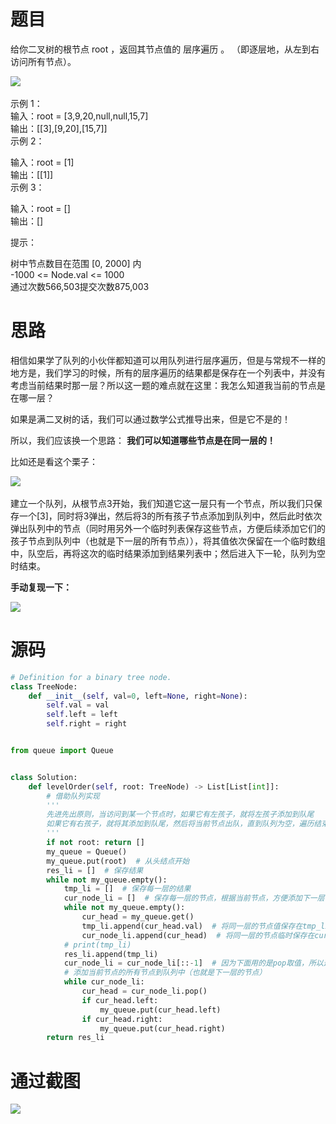 
<BlogInfo id="1331" title="leetcode之二叉树的层序遍历" author="白日梦想猿" pv=0 read_times=0 pre_cost_time="93" category="leetcode100题" tag_list="['leetcode', '              层次遍历']" create_time="2022.05.10 20:35:23.903748" update_time="2022.05.10 20:35:23" />

#  题目

给你二叉树的根节点 root ，返回其节点值的 层序遍历 。 （即逐层地，从左到右访问所有节点）。

![](https://img-blog.csdnimg.cn/img_convert/74ce2ed6e8aa50f7618020662ea58bff.png)​

示例 1：  
输入：root = [3,9,20,null,null,15,7]  
输出：[[3],[9,20],[15,7]]  
示例 2：

输入：root = [1]  
输出：[[1]]  
示例 3：

输入：root = []  
输出：[]

提示：

树中节点数目在范围 [0, 2000] 内  
-1000 <= Node.val <= 1000  
通过次数566,503提交次数875,003

# 思路

相信如果学了队列的小伙伴都知道可以用队列进行层序遍历，但是与常规不一样的地方是，我们学习的时候，所有的层序遍历的结果都是保存在一个列表中，并没有考虑当前结果时那一层？所以这一题的难点就在这里：我怎么知道我当前的节点是在哪一层？

如果是满二叉树的话，我们可以通过数学公式推导出来，但是它不是的！

所以，我们应该换一个思路： **我们可以知道哪些节点是在同一层的！**

比如还是看这个栗子：

![](https://img-blog.csdnimg.cn/img_convert/74ce2ed6e8aa50f7618020662ea58bff.png)​

建立一个队列，从根节点3开始，我们知道它这一层只有一个节点，所以我们只保存一个[3]，同时将3弹出，然后将3的所有孩子节点添加到队列中，然后此时依次弹出队列中的节点（同时用另外一个临时列表保存这些节点，方便后续添加它们的孩子节点到队列中（也就是下一层的所有节点）），将其值依次保留在一个临时数组中，队空后，再将这次的临时结果添加到结果列表中；然后进入下一轮，队列为空时结束。

**手动复现一下：**

![](../media/image/2022/05/10/image-20220510203513-1.png)


# 源码

```python
# Definition for a binary tree node.
class TreeNode:
    def __init__(self, val=0, left=None, right=None):
        self.val = val
        self.left = left
        self.right = right


from queue import Queue


class Solution:
    def levelOrder(self, root: TreeNode) -> List[List[int]]:
        # 借助队列实现
        '''
        先进先出原则，当访问到某一个节点时，如果它有左孩子，就将左孩子添加到队尾
        如果它有右孩子，就将其添加到队尾，然后将当前节点出队，直到队列为空，遍历结束
        '''
        if not root: return []
        my_queue = Queue()
        my_queue.put(root)  # 从头结点开始
        res_li = []  # 保存结果
        while not my_queue.empty():
            tmp_li = []  # 保存每一层的结果
            cur_node_li = []  # 保存每一层的节点，根据当前节点，方便添加下一层节点
            while not my_queue.empty():
                cur_head = my_queue.get()
                tmp_li.append(cur_head.val)  # 将同一层的节点值保存在tmp_li中
                cur_node_li.append(cur_head)  # 将同一层的节点临时保存在cur_node_li中
            # print(tmp_li)
            res_li.append(tmp_li)
            cur_node_li = cur_node_li[::-1]  # 因为下面用的是pop取值，所以这里将列表翻转一下，保证顺序是正确的
            # 添加当前节点的所有节点到队列中（也就是下一层的节点）
            while cur_node_li:
                cur_head = cur_node_li.pop()
                if cur_head.left:
                    my_queue.put(cur_head.left)
                if cur_head.right:
                    my_queue.put(cur_head.right)
        return res_li
```


# 通过截图

![](https://img-blog.csdnimg.cn/60380468978c4a1191d8666090d8312c.png)


































































